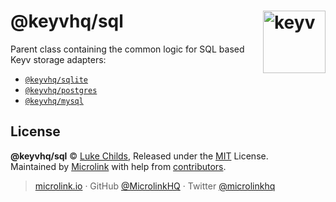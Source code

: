 # @keyvhq/sql [<img width="100" align="right" src="https://ghcdn.rawgit.org/microlinkhq/keyv/master/media/logo-sunset.svg" alt="keyv">](https://github.com/microlinkhq/keyv)

Parent class containing the common logic for SQL based Keyv storage adapters:

- [`@keyvhq/sqlite`](https://github.com/microlinkhq/packageS/sqlite)
- [`@keyvhq/postgres`](https://github.com/microlinkhq/packageS/postgres)
- [`@keyvhq/mysql`](https://github.com/microlinkhq/packageS/mysql)

## License

**@keyvhq/sql** © [Luke Childs](https://lukechilds.co), Released under the [MIT](https://github.com/microlinkhq/keyv/blob/master/LICENSE.md) License.<br/>
Maintained by [Microlink](https://microlink.io) with help from [contributors](https://github.com/microlinkhq/keyv/contributors).

> [microlink.io](https://microlink.io) · GitHub [@MicrolinkHQ](https://github.com/microlinkhq) · Twitter [@microlinkhq](https://twitter.com/microlinkhq)
